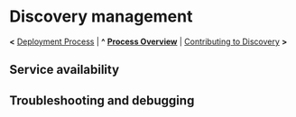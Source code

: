 
# Discovery management

**<** [Deployment Process](deployment.md) | **^** **[Process Overview](overview.md)** | [Contributing to Discovery](contributing.md) **>**

## Service availability


## Troubleshooting and debugging
